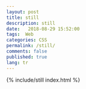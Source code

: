 ```yaml
---
layout: post
title: still
description: still
date:   2018-08-29 15:52:00
tags:  Web
categories: CSS
permalink: /still/
comments: false
published: true
lang: tr
---
```


{% include/still index.html %}



<div class="teaser clearfix"></div>
